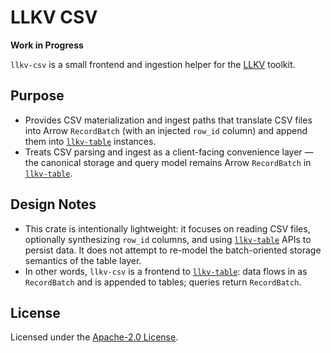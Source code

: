 # LLKV CSV

**Work in Progress**

`llkv-csv` is a small frontend and ingestion helper for the [LLKV](../) toolkit.

## Purpose

- Provides CSV materialization and ingest paths that translate CSV files into Arrow `RecordBatch` (with an injected `row_id` column) and append them into [`llkv-table`](../llkv-table/) instances.
- Treats CSV parsing and ingest as a client-facing convenience layer — the canonical storage and query model remains Arrow `RecordBatch` in [`llkv-table`](../llkv-table/).

## Design Notes

- This crate is intentionally lightweight: it focuses on reading CSV files, optionally synthesizing `row_id` columns, and using [`llkv-table`](../llkv-table/) APIs to persist data. It does not attempt to re-model the batch-oriented storage semantics of the table layer.
- In other words, `llkv-csv` is a frontend to [`llkv-table`](../llkv-table/): data flows in as `RecordBatch` and is appended to tables; queries return `RecordBatch`.

## License

Licensed under the [Apache-2.0 License](../LICENSE).
